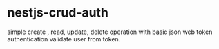 # nestjs-crud-auth
simple create , read, update, delete operation with basic json web token authentication 
validate user from token.
